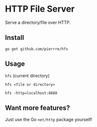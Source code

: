 # HTTP File Server
Serve a directory/file over HTTP.

## Install
`go get github.com/pierrre/hfs`

## Usage
`hfs` (current directory)

`hfs <file or directory>`

`hfs -http=localhost:8888`

## Want more features?
Just use the Go `net/http` package yourself!
